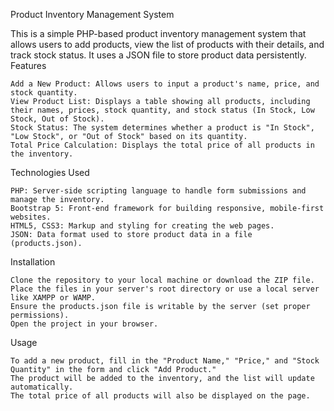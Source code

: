 
Product Inventory Management System

This is a simple PHP-based product inventory management system that allows users to add products, view the list of products with their details, and track stock status. It uses a JSON file to store product data persistently.
Features

    Add a New Product: Allows users to input a product's name, price, and stock quantity.
    View Product List: Displays a table showing all products, including their names, prices, stock quantity, and stock status (In Stock, Low Stock, Out of Stock).
    Stock Status: The system determines whether a product is "In Stock", "Low Stock", or "Out of Stock" based on its quantity.
    Total Price Calculation: Displays the total price of all products in the inventory.

Technologies Used

    PHP: Server-side scripting language to handle form submissions and manage the inventory.
    Bootstrap 5: Front-end framework for building responsive, mobile-first websites.
    HTML5, CSS3: Markup and styling for creating the web pages.
    JSON: Data format used to store product data in a file (products.json).

Installation

    Clone the repository to your local machine or download the ZIP file.
    Place the files in your server's root directory or use a local server like XAMPP or WAMP.
    Ensure the products.json file is writable by the server (set proper permissions).
    Open the project in your browser.

Usage

    To add a new product, fill in the "Product Name," "Price," and "Stock Quantity" in the form and click "Add Product."
    The product will be added to the inventory, and the list will update automatically.
    The total price of all products will also be displayed on the page.

